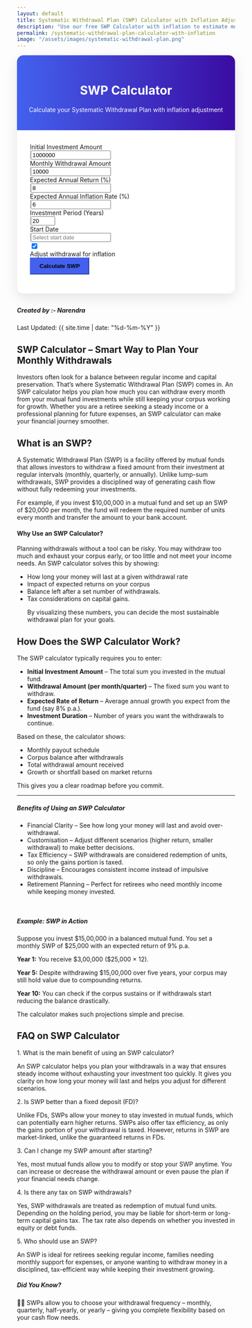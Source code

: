```yaml
---
layout: default
title: Systematic Withdrawal Plan (SWP) Calculator with Inflation Adjustment
description: "Use our free SWP Calculator with inflation to estimate monthly withdrawals, investment sustainability, and corpus longevity. Plan your retirement with accurate, inflation-adjusted projections."
permalink: /systematic-withdrawal-plan-calculator-with-inflation
image: "/assets/images/systematic-withdrawal-plan.png"
---
```

<link rel="stylesheet" href="https://cdn.jsdelivr.net/npm/flatpickr/dist/flatpickr.min.css">
<style>
 :root{--primary:#4361ee;--secondary:#3a0ca3;--accent:#4cc9f0;--light:#f8f9fa;--dark:#212529;--success:#4bb543;--warning:#ffc107;--danger:#dc3545;--gray:#6c757d}.calculator-container{background:#fff;border-radius:15px;box-shadow:0 10px 30px rgba(0,0,0,.1);overflow:hidden;margin-bottom:30px}.calculator-header{background:linear-gradient(to right,var(--primary),var(--secondary));color:#fff;padding:25px;text-align:center}.calculator-body{padding:30px}.btn-primary,.view-btn{padding:10px 20px;font-weight:600}.input-group-text{background-color:var(--light);border:1px solid #ced4da}.form-control:focus,.form-select:focus{border-color:var(--accent);box-shadow:0 0 0 .25rem rgba(76,201,240,.25)}.btn-primary{background-color:var(--primary);border-color:var(--primary)}.btn-primary:hover{background-color:var(--secondary);border-color:var(--secondary)}.btn-outline-primary:hover,.table thead th,input:checked+.slider{background-color:var(--primary)}.btn-outline-primary{color:var(--primary);border-color:var(--primary)}.btn-outline-primary:hover{border-color:var(--primary);color:#fff}.result-section{display:none;margin-top:30px}.view-buttons{display:flex;justify-content:center;margin-bottom:25px;flex-wrap:wrap;gap:10px}.view-btn{border:2px solid var(--primary);background:#fff;color:var(--primary);border-radius:30px;transition:.3s}.view-btn.active{background:var(--primary);color:#fff}.view-btn:hover:not(.active){background:rgba(67,97,238,.1)}.view-content{display:none;animation:.5s fadeIn}.view-content.active{display:block}@keyframes fadeIn{from{opacity:0;transform:translateY(10px)}to{opacity:1;transform:translateY(0)}}.summary-card{background:linear-gradient(to right,#f8f9fa,#e9ecef);border-left:4px solid var(--primary);padding:25px;border-radius:10px;margin-bottom:20px}.summary-value{font-size:1.8rem;font-weight:700;color:var(--primary);margin:10px 0}.summary-item{display:flex;justify-content:space-between;padding:10px 0;border-bottom:1px solid #dee2e6}.summary-item:last-child{border-bottom:none}.summary-label{font-weight:600;color:var(--gray)}.chart-container{height:400px;margin-bottom:20px}.yearly-table-container{max-height:500px;overflow-y:auto;border:1px solid #dee2e6;border-radius:10px}.table thead th{color:#fff;position:sticky;top:0;z-index:10}.yearly-table tbody tr:hover{background-color:rgba(67,97,238,.05)}.info-icon{color:var(--accent);cursor:pointer;margin-left:5px}.toggle-label{display:flex;align-items:center;cursor:pointer}.toggle-switch{position:relative;display:inline-block;width:50px;height:24px;margin:0 10px}.slider,.slider:before{position:absolute;transition:.4s}.toggle-switch input{opacity:0;width:0;height:0}.slider{cursor:pointer;top:0;left:0;right:0;bottom:0;background-color:#ccc;border-radius:24px}.slider:before{content:"";height:16px;width:16px;left:4px;bottom:4px;background-color:#fff;border-radius:50%}input:checked+.slider:before{transform:translateX(26px)}.result-highlight{font-size:1.2rem;font-weight:700;color:var(--primary);text-align:center;padding:15px;background:rgba(67,97,238,.1);border-radius:10px;margin:20px 0}@media (max-width:768px){.calculator-body{padding:20px}.summary-value{font-size:1.4rem}.chart-container{height:300px}}     
</style>
  <div class="container">
        <div class="row justify-content-center">
            <div class="col-lg-10">
                <div class="calculator-container">
                    <div class="calculator-header">
                        <h1><i class="fas fa-calculator me-2"></i> SWP Calculator</h1>
                        <p class="mb-0">Calculate your Systematic Withdrawal Plan with inflation adjustment</p>
                    </div>
                    <div class="calculator-body">
                        <form id="swpForm">
                            <div class="row mb-4">
                                <div class="col-md-6">
                                    <div class="mb-3">
                                        <label for="initialInvestment" class="form-label">Initial Investment Amount <i class="fas fa-info-circle info-icon" title="The total amount you plan to invest initially"></i></label>
                                        <div class="input-group">
                                            <span class="input-group-text"><i class="fas fa-dollar-sign"></i></span>
                                            <input type="number" class="form-control" id="initialInvestment" value="1000000" min="0" step="1000">
                                        </div>
                                    </div>
                                    <div class="mb-3">
                                        <label for="withdrawalAmount" class="form-label">Monthly Withdrawal Amount <i class="fas fa-info-circle info-icon" title="The amount you want to withdraw each month"></i></label>
                                        <div class="input-group">
                                            <span class="input-group-text"><i class="fas fa-dollar-sign"></i></span>
                                            <input type="number" class="form-control" id="withdrawalAmount" value="10000" min="0" step="100">
                                        </div>
                                    </div> 
                                    <div class="mb-3">
                                        <label for="expectedReturn" class="form-label">Expected Annual Return (%) <i class="fas fa-info-circle info-icon" title="The expected annual return on your remaining investment"></i></label>
                                        <div class="input-group">
                                            <span class="input-group-text"><i class="fas fa-percentage"></i></span>
                                            <input type="number" class="form-control" id="expectedReturn" value="8" min="0" step="0.1">
                                        </div>
                                    </div>
                                </div>
                                <div class="col-md-6">
                                    <div class="mb-3">
                                        <label for="inflationRate" class="form-label">Expected Annual Inflation Rate (%) <i class="fas fa-info-circle info-icon" title="The expected annual inflation rate for adjusting withdrawals"></i></label>
                                        <div class="input-group">
                                            <span class="input-group-text"><i class="fas fa-percentage"></i></span>
                                            <input type="number" class="form-control" id="inflationRate" value="6" min="0" step="0.1">
                                        </div>
                                    </div>
                                    <div class="mb-3">
                                        <label for="investmentPeriod" class="form-label">Investment Period (Years) <i class="fas fa-info-circle info-icon" title="The total duration for which you plan to withdraw"></i></label>
                                        <div class="input-group">
                                            <span class="input-group-text"><i class="fas fa-calendar-alt"></i></span>
                                            <input type="number" class="form-control" id="investmentPeriod" value="20" min="1" max="50" step="1">
                                        </div>
                                    </div>
                                    <div class="mb-3">
                                        <label for="startDate" class="form-label">Start Date <i class="fas fa-info-circle info-icon" title="The date when you plan to start withdrawals"></i></label>
                                        <div class="input-group">
                                            <span class="input-group-text"><i class="fas fa-calendar"></i></span>
                                            <input type="text" class="form-control" id="startDate" placeholder="Select start date">
                                        </div>
                                    </div>
                                </div>
                            </div>
 <div class="row mb-4">
     <div class="col-12">
        <div class="form-check form-switch d-flex align-items-center mb-3">
           <input class="form-check-input me-2" type="checkbox" id="adjustForInflation" checked>
            <label class="form-check-label toggle-label" for="adjustForInflation"> Adjust withdrawal for inflation </label>
            </div>
            </div>
           </div>
                            <div class="d-grid gap-2">
                                <button type="button" class="btn btn-primary btn-lg" id="calculateBtn">
                                    <i class="fas fa-calculator me-2"></i>Calculate SWP
                                </button>
                            </div>
                        </form>
                 <div class="result-section" id="resultsSection">
                    <div class="result-highlight">Your SWP will last for <span id="durationYears">0</span> years and <span id="durationMonths">0</span> months</div>
                            <div class="view-buttons">
                                <button class="view-btn active" data-view="summary">Summary</button>
                                <button class="view-btn" data-view="chart">Chart View</button>
                                <button class="view-btn" data-view="yearly">Yearly Breakdown</button>
                            </div>
                            <div class="view-content active" id="summaryView">
                                <div class="row">
                                    <div class="col-md-6">
                                        <div class="summary-card">
                                            <h4><i class="fas fa-chart-line me-2"></i>Investment Summary</h4>
                                            <div class="summary-item">
                                                <span class="summary-label">Initial Investment:</span>
                                                <span id="summaryInitial">$10,00,000</span>
                                            </div>
                                            <div class="summary-item">
                                                <span class="summary-label">Total Withdrawals:</span>
                                                <span id="summaryTotalWithdrawal">$0</span>
                                            </div>
                                            <div class="summary-item">
                                                <span class="summary-label">Final Corpus:</span>
                                                <span id="summaryFinalCorpus">$0</span>
                                            </div>
                                            <div class="summary-item">
                                                <span class="summary-label">Total Returns Earned:</span>
                                                <span id="summaryTotalReturns">$0</span>
                                            </div>
                                        </div>
                                    </div>
                                    <div class="col-md-6">
                                        <div class="summary-card">
                                            <h4><i class="fas fa-info-circle me-2"></i>SWP Details</h4>
                                            <div class="summary-item">
                                                <span class="summary-label">Monthly Withdrawal:</span>
                                                <span id="summaryMonthlyWithdrawal">$10,000</span>
                                            </div>
                                            <div class="summary-item">
                                                <span class="summary-label">Annual Return Rate:</span>
                                                <span id="summaryReturnRate">8%</span>
                                            </div>
                                            <div class="summary-item">
                                                <span class="summary-label">Inflation Rate:</span>
                                                <span id="summaryInflationRate">6%</span>
                                            </div>
                                            <div class="summary-item">
                                                <span class="summary-label">Inflation Adjusted:</span>
                                                <span id="summaryInflationAdjusted">Yes</span>
                                            </div>
                                        </div>
                                    </div>
                                </div>
                                <div class="summary-card mt-4">
                                    <h4><i class="fas fa-lightbulb me-2"></i>Key Insights</h4>
                                    <div id="keyInsights">
                                        <!-- Insights will be populated here -->
                                    </div>
                                </div>
                            </div>
                            <div class="view-content" id="chartView">
                                <div class="chart-container">
                                    <canvas id="swpChart"></canvas>
                                </div>
                                <div class="row mt-4">
                                    <div class="col-md-6">
                                        <div class="summary-card">
                                            <h5><i class="fas fa-chart-pie me-2"></i>Chart Legend</h5>
                                            <div class="d-flex align-items-center mb-2">
                                                <div style="width: 20px; height: 10px; background-color: #4361ee; margin-right: 10px;"></div>
                                                <span>Investment Balance</span>
                                            </div>
                                            <div class="d-flex align-items-center mb-2">
                                                <div style="width: 20px; height: 10px; background-color: #4cc9f0; margin-right: 10px;"></div>
                                                <span>Monthly Withdrawal</span>
                                            </div>
                                            <div class="d-flex align-items-center">
                                                <div style="width: 20px; height: 10px; background-color: #3a0ca3; margin-right: 10px;"></div>
                                                <span>Cumulative Withdrawals</span>
                                            </div>
                                        </div>
                                    </div>
                                    <div class="col-md-6">
                                        <div class="summary-card">
                                            <h5><i class="fas fa-download me-2"></i>Chart Options</h5>
                                            <button class="btn btn-outline-primary btn-sm me-2" id="exportChart">
                                                <i class="fas fa-image me-1"></i>Export as Image
                                            </button>
                                            <button class="btn btn-outline-primary btn-sm" id="toggleLogScale">
                                                <i class="fas fa-chart-bar me-1"></i>Toggle Log Scale
                                            </button>
                                        </div>
                                    </div>
                                </div>
                            </div>
                            <div class="view-content" id="yearlyView">
                                <div class="yearly-table-container">
                                    <table class="table table-striped yearly-table">
                                        <thead>
                                            <tr>
                                                <th>Year</th>
                                                <th>Beginning Balance</th>
                                                <th>Annual Withdrawal</th>
                                                <th>Annual Returns</th>
                                                <th>Ending Balance</th>
                                                <th>Withdrawal Growth</th>
                                            </tr>
                                        </thead>
                                        <tbody id="yearlyTableBody">
                                            <!-- Yearly data will be populated here -->
                                        </tbody>
                                    </table>
                                </div>
                                <div class="d-flex justify-content-between mt-3">
                                    <div>
                                        <button class="btn btn-outline-primary btn-sm" id="exportTable">
                                            <i class="fas fa-file-csv me-1"></i>Export as CSV
                                        </button>
                                    </div>
                                    <div>
                                        <span class="text-muted" id="tableInfo">Showing 0 years</span>
                                    </div>
                                </div>
                            </div>
                        </div>
                    </div>
                </div>
            </div>
        </div>
    </div>

<!-- Article Part -->
<div class="article-container">
 <div class="d-flex flex-wrap justify-content-between align-items-center mb-4 pb-3 border-bottom">
   <div class="d-flex align-items-center">
      <div class="bg-light p-2 rounded-circle d-flex align-items-center justify-content-center me-3"> <i class="fas fa-user text-primary"></i></div>
          <div>
            <h5 class="mb-0">Created by :- Narendra</h5>
          </div>
        </div>
        <div class="text-muted">
         <i class="fas fa-calendar me-1"></i>Last Updated: {{ site.time | date: "%d-%m-%Y" }}
        </div>
      </div>
      <!-- What is Section1 -->
<section class="mb-5">
<h2>SWP Calculator – Smart Way to Plan Your Monthly Withdrawals</h2>
<p>Investors often look for a balance between regular income and capital preservation. That’s where Systematic Withdrawal Plan (SWP) comes in. An SWP calculator helps you plan how much you can withdraw every month from your mutual fund investments while still keeping your corpus working for growth. Whether you are a retiree seeking a steady income or a professional planning for future expenses, an SWP calculator can make your financial journey smoother.</p>

<h2>What is an SWP?</h2>
<p>A Systematic Withdrawal Plan (SWP) is a facility offered by mutual funds that allows investors to withdraw a fixed amount from their investment at regular intervals (monthly, quarterly, or annually). Unlike lump-sum withdrawals, SWP provides a disciplined way of generating cash flow without fully redeeming your investments. </p>


<div class="highlight-box"><p class="mb-0"> <i class="fas fa-lightbulb text-warning me-2"></i>  For example, if you invest $10,00,000 in a mutual fund and set up an SWP of $20,000 per month, the fund will redeem the required number of units every month and transfer the amount to your bank account.</p> </div>

<div class="bg-light p-4 rounded mt-4">
   <h4 class="text-primary"><i class="fas fa-chart-line me-2"></i>Why Use an SWP Calculator?</h4><p>Planning withdrawals without a tool can be risky. You may withdraw too much and exhaust your corpus early, or too little and not meet your income needs. An SWP calculator solves this by showing:</p>
    <ul class="list-group list-group-flush">
     <li class="list-group-item bg-light"><i class="fas fa-check-circle text-success me-2"></i>How long your money will last at a given withdrawal rate</li>
         <li class="list-group-item bg-light"><i class="fas fa-check-circle text-success me-2"></i>Impact of expected returns on your corpus</li>
         <li class="list-group-item bg-light"><i class="fas fa-check-circle text-success me-2"></i>Balance left after a set number of withdrawals.</li>
         <li class="list-group-item bg-light"><i class="fas fa-check-circle text-success me-2"></i>Tax considerations on capital gains.</li>
         <p class="mt-3">By visualizing these numbers, you can decide the most sustainable withdrawal plan for your goals.</p>
        </ul>
     </div>

<h2 class="p-4"><i class="fas fa-cogs"></i> How Does the SWP Calculator Work?</h2>
 <p>The SWP calculator typically requires you to enter:</p>
  <ul>
     <li><strong>Initial Investment Amount</strong> – The total sum you invested in the mutual fund.</li>
     <li><strong>Withdrawal Amount (per month/quarter)</strong> – The fixed sum you want to withdraw.</li>
     <li><strong>Expected Rate of Return</strong> – Average annual growth you expect from the fund (say 8% p.a.).</li>
     <li><strong>Investment Duration</strong> – Number of years you want the withdrawals to continue.</li>
    </ul>
      <p>Based on these, the calculator shows:</p>
     <ul>
      <li>Monthly payout schedule</li>
      <li>Corpus balance after withdrawals</li>
      <li>Total withdrawal amount received</li>
      <li>Growth or shortfall based on market returns</li>
     </ul>  
    <p>This gives you a clear roadmap before you commit.</p>

<hr>

<div class="card card-body border border-0 bg-light"><h5> Benefits of Using an SWP Calculator</h5>
<ul>
  <li>Financial Clarity – See how long your money will last and avoid over-withdrawal.</li>
  <li>Customisation – Adjust different scenarios (higher return, smaller withdrawal) to make better decisions.</li>
   <li>Tax Efficiency – SWP withdrawals are considered redemption of units, so only the gains portion is taxed.</li>
   <li>Discipline – Encourages consistent income instead of impulsive withdrawals.</li>
   <li>Retirement Planning – Perfect for retirees who need monthly income while keeping money invested.</li>     
 </ul>
</div>
<br>
<div class="card card-body border border-0 bg-light"><h5><i class="fas fa-list-alt"></i> Example: SWP in Action</h5>
  <p>Suppose you invest $15,00,000 in a balanced mutual fund. You set a monthly SWP of $25,000 with an expected return of 9% p.a.</p>
  <p><strong>Year 1:</strong> You receive $3,00,000 ($25,000 × 12).</p>
  <p><strong>Year 5:</strong> Despite withdrawing $15,00,000 over five years, your corpus may still hold value due to compounding returns.</p>
  <p><strong>Year 10:</strong> You can check if the corpus sustains or if withdrawals start reducing the balance drastically.</p>
  <p>The calculator makes such projections simple and precise.</p>
 </div>




<!-- FAQ Section -->
<section class="p-4">
        <h2 class="mb-4">FAQ on SWP Calculator</h2>
        <div class="card mb-3 border-0 bg-light">
          <div class="card-body ">
            <div class="fw-bold text-primary"> 1. What is the main benefit of using an SWP calculator?</div>
            <p class="mb-0">An SWP calculator helps you plan your withdrawals in a way that ensures steady income without exhausting your investment too quickly. It gives you clarity on how long your money will last and helps you adjust for different scenarios.</p>
          </div>
        </div>
        <div class="card mb-3 border-0 bg-light">
          <div class="card-body ">
            <div class="fw-bold text-primary"> 2. Is SWP better than a fixed deposit (FD)? </div>
            <p class="mb-0">Unlike FDs, SWPs allow your money to stay invested in mutual funds, which can potentially earn higher returns. SWPs also offer tax efficiency, as only the gains portion of your withdrawal is taxed. However, returns in SWP are market-linked, unlike the guaranteed returns in FDs.</p>
          </div>
        </div>
        <div class="card mb-3 border-0 bg-light">
          <div class="card-body ">
            <div class="fw-bold text-primary"> 3. Can I change my SWP amount after starting?</div>
            <p class="mb-0">Yes, most mutual funds allow you to modify or stop your SWP anytime. You can increase or decrease the withdrawal amount or even pause the plan if your financial needs change.</p>
          </div>
        </div>
        <div class="card mb-3 border-0 bg-light">
          <div class="card-body ">
            <div class="fw-bold text-primary"> 4. Is there any tax on SWP withdrawals?</div>
            <p class="mb-0">Yes, SWP withdrawals are treated as redemption of mutual fund units. Depending on the holding period, you may be liable for short-term or long-term capital gains tax. The tax rate also depends on whether you invested in equity or debt funds.</p>
          </div>
        </div>
         <div class="card mb-3 border-0 bg-light">
          <div class="card-body ">
            <div class="fw-bold text-primary"> 5. Who should use an SWP?</div>
            <p class="mb-0">An SWP is ideal for retirees seeking regular income, families needing monthly support for expenses, or anyone wanting to withdraw money in a disciplined, tax-efficient way while keeping their investment growing.</p>
          </div>
        </div>
      </section>
      <!-- Did You Know? -->
      <div class="card border-0 bg-light mb-2">
        <div class="card-body">
          <h5 class="d-flex align-items-center"><i class="fas fa-info-circle me-3 text-primary"></i>Did You Know? </h5>
          <p class="mb-0"> 🧗‍♂️ SWPs allow you to choose your withdrawal frequency – monthly, quarterly, half-yearly, or yearly – giving you complete flexibility based on your cash flow needs.</p>
        </div>
      </div>




</section>
</div>




















 <!-- Scripts -->
<script src="https://cdn.jsdelivr.net/npm/flatpickr"></script>
<script src="{{ '/assets/js/swp-calc.js' | relative_url }}"></script>
<link rel="stylesheet" href="https://cdn.jsdelivr.net/npm/flatpickr/dist/flatpickr.min.css">
<script src="https://cdn.jsdelivr.net/npm/chart.js"></script>